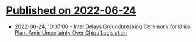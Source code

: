 # [Published on 2022-06-24](index.md)

* [2022-06-24, 10:37:00](https://news.slashdot.org/story/22/06/24/1037233/intel-delays-groundbreaking-ceremony-for-ohio-plant-amid-uncertainty-over-chips-legislation?utm_source=rss1.0mainlinkanon&utm_medium=feed) - [Intel Delays Groundbreaking Ceremony for Ohio Plant Amid Uncertainty Over Chips Legislation](https://news.slashdot.org/story/22/06/24/1037233/intel-delays-groundbreaking-ceremony-for-ohio-plant-amid-uncertainty-over-chips-legislation?utm_source=rss1.0mainlinkanon&utm_medium=feed)
